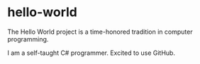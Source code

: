 # hello-world
The Hello World project is a time-honored tradition in computer programming. 

I am a self-taught C# programmer. Excited to use GitHub.  
